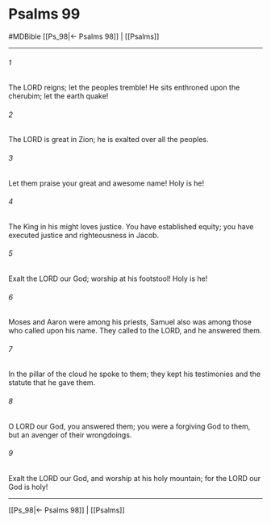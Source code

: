 # Psalms 99
#MDBible
[[Ps_98|← Psalms 98]] | [[Psalms]]

***

###### 1 

The LORD reigns; let the peoples tremble! He sits enthroned upon the cherubim; let the earth quake! 

###### 2 

The LORD is great in Zion; he is exalted over all the peoples. 

###### 3 

Let them praise your great and awesome name! Holy is he! 

###### 4 

The King in his might loves justice. You have established equity; you have executed justice and righteousness in Jacob. 

###### 5 

Exalt the LORD our God; worship at his footstool! Holy is he! 

###### 6 

Moses and Aaron were among his priests, Samuel also was among those who called upon his name. They called to the LORD, and he answered them. 

###### 7 

In the pillar of the cloud he spoke to them; they kept his testimonies and the statute that he gave them. 

###### 8 

O LORD our God, you answered them; you were a forgiving God to them, but an avenger of their wrongdoings. 

###### 9 

Exalt the LORD our God, and worship at his holy mountain; for the LORD our God is holy! 

***

[[Ps_98|← Psalms 98]] | [[Psalms]]
